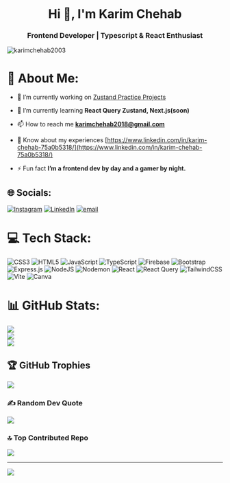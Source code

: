 <h1 align="center">Hi 👋, I'm Karim Chehab</h1>
<h3 align="center">Frontend Developer | Typescript & React Enthusiast</h3>

<p align="left"> <img src="https://komarev.com/ghpvc/?username=karimchehab2003&label=Profile%20views&color=0e75b6&style=flat" alt="karimchehab2003" /> </p>

# 💫 About Me:
- 🔭 I’m currently working on [Zustand Practice Projects](https://karimchehab2003.github.io/zustand-practice-projects/)

- 🌱 I’m currently learning **React Query Zustand, Next.js(soon)**

- 📫 How to reach me **karimchehab2018@gmail.com**

- 📄 Know about my experiences [https://www.linkedin.com/in/karim-chehab-75a0b5318/](https://www.linkedin.com/in/karim-chehab-75a0b5318/)

- ⚡ Fun fact **I’m a frontend dev by day and a gamer by night.**


## 🌐 Socials:
[![Instagram](https://img.shields.io/badge/Instagram-%23E4405F.svg?logo=Instagram&logoColor=white)](https://instagram.com/karim_chehab1) [![LinkedIn](https://img.shields.io/badge/LinkedIn-%230077B5.svg?logo=linkedin&logoColor=white)](https://linkedin.com/in/karim-chehab-75a0b5318) [![email](https://img.shields.io/badge/Email-D14836?logo=gmail&logoColor=white)](mailto:karimchehab2018@gmail.com) 

# 💻 Tech Stack:
![CSS3](https://img.shields.io/badge/css3-%231572B6.svg?style=for-the-badge&logo=css3&logoColor=white) ![HTML5](https://img.shields.io/badge/html5-%23E34F26.svg?style=for-the-badge&logo=html5&logoColor=white) ![JavaScript](https://img.shields.io/badge/javascript-%23323330.svg?style=for-the-badge&logo=javascript&logoColor=%23F7DF1E) ![TypeScript](https://img.shields.io/badge/typescript-%23007ACC.svg?style=for-the-badge&logo=typescript&logoColor=white) ![Firebase](https://img.shields.io/badge/firebase-%23039BE5.svg?style=for-the-badge&logo=firebase) ![Bootstrap](https://img.shields.io/badge/bootstrap-%238511FA.svg?style=for-the-badge&logo=bootstrap&logoColor=white) ![Express.js](https://img.shields.io/badge/express.js-%23404d59.svg?style=for-the-badge&logo=express&logoColor=%2361DAFB) ![NodeJS](https://img.shields.io/badge/node.js-6DA55F?style=for-the-badge&logo=node.js&logoColor=white) ![Nodemon](https://img.shields.io/badge/NODEMON-%23323330.svg?style=for-the-badge&logo=nodemon&logoColor=%BBDEAD) ![React](https://img.shields.io/badge/react-%2320232a.svg?style=for-the-badge&logo=react&logoColor=%2361DAFB) ![React Query](https://img.shields.io/badge/-React%20Query-FF4154?style=for-the-badge&logo=react%20query&logoColor=white)  ![TailwindCSS](https://img.shields.io/badge/tailwindcss-%2338B2AC.svg?style=for-the-badge&logo=tailwind-css&logoColor=white) ![Vite](https://img.shields.io/badge/vite-%23646CFF.svg?style=for-the-badge&logo=vite&logoColor=white) ![Canva](https://img.shields.io/badge/Canva-%2300C4CC.svg?style=for-the-badge&logo=Canva&logoColor=white)

# 📊 GitHub Stats:
![](https://github-readme-stats.vercel.app/api?username=karimchehab2003&theme=monokai&hide_border=false&include_all_commits=false&count_private=false)<br/>
![](https://nirzak-streak-stats.vercel.app/?user=karimchehab2003&theme=monokai&hide_border=false)<br/>
![](https://github-readme-stats.vercel.app/api/top-langs/?username=karimchehab2003&theme=monokai&hide_border=false&include_all_commits=false&count_private=false&layout=compact)

## 🏆 GitHub Trophies
![](https://github-profile-trophy.vercel.app/?username=karimchehab2003&theme=monokai&no-frame=false&no-bg=true&margin-w=4)

### ✍️ Random Dev Quote
![](https://quotes-github-readme.vercel.app/api?type=horizontal&theme=radical)

### 🔝 Top Contributed Repo
![](https://github-contributor-stats.vercel.app/api?username=karimchehab2003&limit=5&theme=monokai&combine_all_yearly_contributions=true)

---
[![](https://visitcount.itsvg.in/api?id=karimchehab2003&icon=0&color=5)](https://visitcount.itsvg.in)

<!-- Proudly created with GPRM ( https://gprm.itsvg.in ) -->
